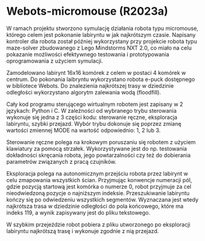 # Webots-micromouse (R2023a)

W ramach projektu stworzono symulację działania robota typu micromouse, którego celem jest pokonanie labiryntu w jak najkrótszym czasie. 
Napisany kontroler dla robota został później wykorzystany przy projekcie robota typu maze-solver zbudowanego z Lego Mindstorms NXT 2.0, co miało na celu pokazanie możliwości efektywnego testowania i prototypowania oprogramowania z użyciem symulacji.

Zamodelowano labirynt 16x16 komórek z celem w postaci 4 komórek w centrum. Do pokonania laibryntu
wykorzystano robota e-puck dostępnego w bibliotece Webots.
Do znalezienia najkrótszej trasy w dziedzinie odległości wykorzystano algorytm zalewania wodą (floodfill).

Cały kod programu sterującego wirtualnym robotem jest zapisany w 2 językach: Python i C. 
W zależności od wybranego trybu sterowania wykonuje się jedna z 3 części kodu:
 sterowanie ręczne,
 eksploracja labiryntu,
 szybki przejazd.
Wybór trybu dokonuje się poprzez zmianę wartości zmiennej MODE na wartość 
odpowiednio: 1, 2 lub 3.

Sterowanie ręczne polega na krokowym poruszaniu się robotem z użyciem klawiatury 
za pomocą strzałek. Wykorzystywane jest do np. testowania dokładności skręcania robota, jego 
powtarzalności czy też do dobierania parametrów związanych z pracą czujników.

Eksploracja polega na autonomicznym przejściu robota przez labirynt w celu zmapowania 
wszystkich ścian. Przyjmując konwencje numeracji pól, 
gdzie pozycją startową jest komórka o numerze 0, robot przyjmuje za cel nieodwiedzoną pozycje 
o najniższym indeksie. Przeszukiwanie labiryntu kończy się po odwiedzeniu wszystkich
segmentów. Wyznaczana jest wtedy najkrótsza trasa w dziedzinie odległości do pola 
końcowego, które ma indeks 119, a wynik zapisywany jest do pliku tekstowego.

W szybkim przejeździe robot pobiera z pliku utworzonego po eksploracji labiryntu 
najkrótszą trasę i wykonuje zgodnie z nią przejazd.



